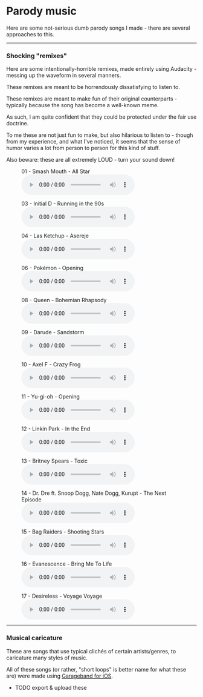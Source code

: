 
# Parody music

Here are some not-serious dumb parody songs I made - there are several approaches to this.

---

### Shocking "remixes"

Here are some intentionally-horrible remixes, made entirely using Audacity - messing up the waveform in several manners.

These remixes are meant to be horrendously dissatisfying to listen to.

These remixes are meant to make fun of their original counterparts - typically because the song has become a well-known meme.

As such, I am quite confident that they could be protected under the fair use doctrine.

To me these are not just fun to make, but also hilarious to listen to - though from my experience, and what I've noticed,
it seems that the sense of humor varies a lot from person to person for this kind of stuff.

Also beware: these are all extremely LOUD - turn your sound down!

<figure>    <figcaption>01 - Smash Mouth - All Star</figcaption>
<audio controls src="earrape/Smash Mouth - All Star.mp3">
			<a href="earrape/Smash Mouth - All Star.mp3">Download</a></audio>
</figure>
<figure>    <figcaption>03 - Initial D - Running in the 90s</figcaption>
<audio controls src="earrape/Initial D - Running in the 90s.mp3">
			<a href="earrape/Initial D - Running in the 90s.mp3">Download</a></audio>
</figure>
<figure>    <figcaption>04 - Las Ketchup - Asereje</figcaption>
<audio controls src="earrape/Las Ketchup - Asereje.mp3">
			<a href="earrape/Las Ketchup - Asereje.mp3">Download</a></audio>
</figure>
<figure>    <figcaption>06 - Pokémon - Opening</figcaption>
<audio controls src="earrape/Pokémon - Opening.mp3">
			<a href="earrape/Pokémon - Opening.mp3">Download</a></audio>
</figure>
<figure>    <figcaption>08 - Queen - Bohemian Rhapsody</figcaption>
<audio controls src="earrape/Queen - Bohemian Rhapsody.mp3">
			<a href="earrape/Queen - Bohemian Rhapsody.mp3">Download</a></audio>
</figure>
<figure>    <figcaption>09 - Darude - Sandstorm</figcaption>
<audio controls src="earrape/Darude - Sandstorm.mp3">
			<a href="earrape/Darude - Sandstorm.mp3">Download</a></audio>
</figure>
<figure>    <figcaption>10 - Axel F - Crazy Frog</figcaption>
<audio controls src="earrape/Axel F - Crazy Frog.mp3">
			<a href="earrape/Axel F - Crazy Frog.mp3">Download</a></audio>
</figure>
<figure>    <figcaption>11 - Yu-gi-oh - Opening</figcaption>
<audio controls src="earrape/Yu-gi-oh - Opening.mp3">
			<a href="earrape/Yu-gi-oh - Opening.mp3">Download</a></audio>
</figure>
<figure>    <figcaption>12 - Linkin Park - In the End</figcaption>
<audio controls src="earrape/Linkin Park - In the End.mp3">
			<a href="earrape/Linkin Park - In the End.mp3">Download</a></audio>
</figure>
<figure>    <figcaption>13 - Britney Spears - Toxic</figcaption>
<audio controls src="earrape/Britney Spears - Toxic.mp3">
			<a href="earrape/Britney Spears - Toxic.mp3">Download</a></audio>
</figure>
<figure>    <figcaption>14 - Dr. Dre ft. Snoop Dogg, Nate Dogg, Kurupt - The Next Episode</figcaption>
<audio controls src="earrape/Dr. Dre ft. Snoop Dogg, Nate Dogg, Kurupt - The Next Episode.mp3">
			<a href="earrape/Dr. Dre ft. Snoop Dogg, Nate Dogg, Kurupt - The Next Episode.mp3">Download</a></audio>
</figure>
<figure>    <figcaption>15 - Bag Raiders - Shooting Stars</figcaption>
<audio controls src="earrape/Bag Raiders - Shooting Stars.mp3">
			<a href="earrape/Bag Raiders - Shooting Stars.mp3">Download</a></audio>
</figure>
<figure>    <figcaption>16 - Evanescence - Bring Me To Life</figcaption>
<audio controls src="earrape/Evanescence - Bring Me To Life.mp3">
			<a href="earrape/Evanescence - Bring Me To Life.mp3">Download</a></audio>
</figure>
<figure>    <figcaption>17 - Desireless - Voyage Voyage</figcaption>
<audio controls src="earrape/Desireless - Voyage Voyage.mp3">
			<a href="earrape/Desireless - Voyage Voyage.mp3">Download</a></audio>
</figure>

---

### Musical caricature

These are songs that use typical clichés of certain artists/genres, to caricature many styles of music.

All of these songs (or rather, "short loops" is better name for what these are)
were made using [Garageband for iOS](https://www.apple.com/ios/garageband/).

- TODO export & upload these
